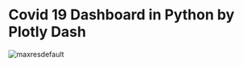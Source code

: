 # Covid 19 Dashboard in Python by Plotly Dash

<!-- View on youtube. https://www.youtube.com/watch?v=bDXypNBH1uw&t=159s -->

![maxresdefault](https://user-images.githubusercontent.com/76989404/106139215-f9da0f80-618e-11eb-960e-a2f78a428e2a.jpg)
